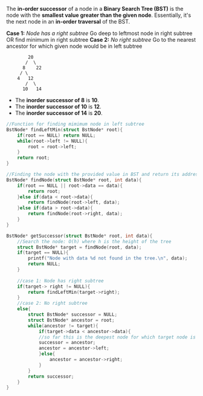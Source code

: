 The **in-order successor** of a node in a **Binary Search Tree (BST)** is the node with the **smallest value greater than the given node**. Essentially, it's the next node in an **in-order traversal** of the BST.

**Case 1:** *Node has a right subtree* 
Go deep to leftmost node in right subtree OR find minimum in right subtree
**Case 2:** *No right subtree*
Go to the nearest ancestor for which given node would be in left subtree

```
        20
       /  \
      8    22
     / \
    4   12
       /  \
      10   14
```

- The **inorder successor of 8** is **10**.
- The **inorder successor of 10** is **12**.
- The **inorder successor of 14** is **20**.

```C
//Function for finding mimimum node in left subtree
BstNode* findLeftMin(struct BstNode* root){
	if(root == NULL) return NULL;
	while(root->left != NULL){
		root = root->left;
	}
	return root;
}

//Finding the node with the provided value in BST and return its address
BstNode* findNode(struct BstNode* root, int data){
	if(root == NULL || root->data == data){
		return root;
	}else if(data < root->data){
		return findNode(root->left, data);
	}else if(data > root->data){
		return findNode(root->right, data);
	}
}

BstNode* getSuccessor(struct BstNode* root, int data){
	//Search the node: O(h) where h is the height of the tree
	struct BstNode* target = findNode(root, data);
	if(target == NULL){
		printf("Node with data %d not found in the tree.\n", data);
		return NULL;
	}
	
	//case 1: Node has right subtree
	if(target-> right != NULL){
		return findLeftMin(target->right);
	}
	//case 2: No right subtree
	else{
		struct BstNode* successor = NULL;
		struct BstNode* ancestor = root;
		while(ancestor != target){
			if(target->data < ancestor->data){
			//so far this is the deepest node for which target node is in left
			successor = ancestor; 
			ancestor = ancestor->left;
			}else{
				ancestor = ancestor->right;
			}
		}
		return successor;
	}
}
```